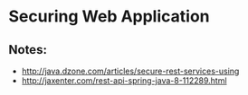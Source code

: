 # Securing Web Application

## Notes:
- http://java.dzone.com/articles/secure-rest-services-using
- http://jaxenter.com/rest-api-spring-java-8-112289.html
